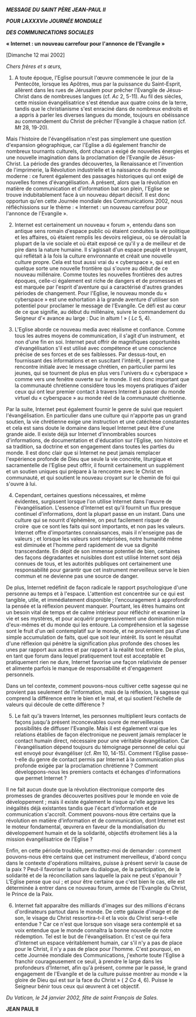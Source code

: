 ***MESSAGE DU SAINT PÈRE JEAN-PAUL II***

***POUR LA******XXXVIe JOURNÉE MONDIALE***

***DES COMMUNICATIONS SOCIALES***

**« Internet : un nouveau carrefour pour l'annonce de l'Evangile »**

[Dimanche 12 mai 2002]

*Chers frères et s* *œurs,*

1. A toute époque, l'Eglise poursuit l'œuvre commencée le jour de la Pentecôte, lorsque les Apôtres, mus par la puissance du Saint-Esprit, allèrent dans les rues de Jérusalem pour prêcher l'Evangile de Jésus-Christ dans de nombreuses langues (cf. *Ac* 2, 5-11). Au fil des siècles, cette mission évangélisatrice s'est étendue aux quatre coins de la terre, tandis que le christianisme s'est enraciné dans de nombreux endroits et a appris à parler les diverses langues du monde, toujours en obéissance au commandement du Christ de prêcher l'Evangile à chaque nation (cf. *Mt* 28, 19-20).

Mais l'histoire de l'évangélisation n'est pas simplement une question d'expansion géographique, car l'Eglise a dû également franchir de nombreux tournants culturels, dont chacun a exigé de nouvelles énergies et une nouvelle imagination dans la proclamation de l'Evangile de Jésus-Christ. La période des grandes découvertes, la Renaissance et l'invention de l'imprimerie, la Révolution industrielle et la naissance du monde moderne : ce furent également des passages historiques qui ont exigé de nouvelles formes d'évangélisation. A présent, alors que la révolution en matière de communication et d'information bat son plein, l'Eglise se trouve indubitablement face à un nouveau départ décisif. Il est donc opportun qu'en cette Journée mondiale des Communications 2002, nous réfléchissions sur le thème : « Internet : un nouveau carrefour pour l'annonce de l'Evangile ».

2. Internet est certainement un nouveau « forum », entendu dans son antique sens romain d'espace public où étaient conduites la vie politique et les affaires, où étaient remplis les devoirs religieux, où se déroulait la plupart de la vie sociale et où était exposé ce qu'il y a de meilleur et de pire dans la nature humaine. Il s'agissait d'un espace peuplé et bruyant, qui reflétait à la fois la culture environnante et créait une nouvelle culture propre. Cela est tout aussi vrai du « cyberspace », qui est en quelque sorte une nouvelle frontière qui s'ouvre au début de ce nouveau millénaire. Comme toutes les nouvelles frontières des autres époques, celle-ci également est riche de dangers et de promesses et est marquée par l'esprit d'aventure qui a caractérisé d'autres grandes périodes de changement. Pour l'Eglise, le nouveau monde du « cyberspace » est une exhortation à la grande aventure d'utiliser son potentiel pour proclamer le message de l'Evangile. Ce défi est au cœur de ce que signifie, au début du millénaire, suivre le commandement du Seigneur d'« avance au large : Duc in altum ! » ( *Lc* 5, 4).

3. L'Eglise aborde ce nouveau media avec réalisme et confiance. Comme tous les autres moyens de communication, il s'agit d'un instrument,  et non d'une fin en soi. Internet peut offrir de magnifiques opportunités d'évangélisation s'il est utilisé avec compétence et une conscience précise de ses forces et de ses faiblesses. Par dessus-tout, en fournissant des informations et en suscitant l'intérêt, il permet une rencontre initiale avec le message chrétien, en particulier parmi les jeunes, qui se tournent de plus en plus vers l'univers du « cyberspace » comme vers une fenêtre ouverte sur le monde. Il est donc important que la communauté chrétienne considère tous les moyens pratiques d'aider ceux qui ont leur premier contact à travers Internet à passer du monde virtuel du « cyberspace » au monde réel de la communauté chrétienne.

Par la suite, Internet peut également fournir le genre de suivi que requiert l'évangélisation. En particulier dans une culture qui n'apporte pas un grand soutien, la vie chrétienne exige une instruction et une catéchèse constantes et cela est sans doute le domaine dans lequel Internet peut être d'une grande aide. Il existe déjà sur Internet d'innombrables sources d'informations, de documentation et d'éducation sur l'Eglise, son histoire et sa tradition, sa doctrine et son engagement dans toutes les parties du monde. Il est donc clair que si Internet ne peut jamais remplacer l'expérience profonde de Dieu que seule la vie concrète, liturgique et sacramentelle de l'Eglise peut offrir, il fournit certainement un supplément et un soutien uniques qui prépare à la rencontre avec le Christ en communauté, et qui soutient le nouveau croyant sur le chemin de foi qui s'ouvre à lui.

4. Cependant, certaines questions nécessaires, et même évidentes, surgissent lorsque l'on utilise Internet dans l'œuvre de l'évangélisation. L'essence d'Internet est qu'il fournit un flux presque continuel d'informations, dont la plupart passe en un instant. Dans une culture qui se nourrit d'éphémère, on peut facilement risquer de croire  que ce sont les faits qui sont importants, et non pas les valeurs. Internet offre d'importantes connaissances, mais il n'enseigne pas de valeurs ; et lorsque les valeurs sont méprisées, notre humanité même est diminuée et l'homme perd rapidement de vue sa dignité transcendante. En dépit de son immense potentiel de bien, certaines des façons dégradantes et nuisibles dont est utilisé Internet sont déjà connues de tous, et les autorités publiques ont certainement une responsabilité pour garantir que cet instrument merveilleux serve le bien commun et ne devienne pas une source de danger.

De plus, Internet redéfinit de façon radicale le rapport psychologique d'une personne au temps et à l'espace. L'attention est concentrée sur ce qui est tangible, utile, et immédiatement disponible ; l'encouragement à approfondir la pensée et la réflexion peuvent manquer. Pourtant, les êtres humains ont un besoin vital de temps et de calme intérieur pour réfléchir et examiner la vie et ses mystères, et pour acquérir progressivement une domination mûre d'eux-mêmes et du monde qui les entoure. La compréhension et la sagesse sont le fruit d'un œil contemplatif sur le monde, et ne proviennent pas d'une simple accumulation de faits, quel que soit leur intérêt. Ils sont le résultat d'une réflexion qui pénètre la signification plus profonde des choses les unes par rapport aux autres et par rapport à la réalité tout entière. De plus, en tant que forum dans lequel pratiquement tout est acceptable et pratiquement rien ne dure, Internet favorise une façon relativiste de penser et alimente parfois le manque de responsabilité et d'engagement personnels.

Dans un tel contexte, comment pouvons-nous cultiver cette sagesse qui ne provient pas seulement de l'information, mais de la réflexion, la sagesse qui comprend la différence entre le bien et le mal, et qui soutient l'échelle de valeurs qui découle de cette différence ?

5. Le fait qu'à travers Internet, les personnes multiplient leurs contacts de façons jusqu'à présent inconcevables ouvre de merveilleuses possibilités de diffuser l'Evangile. Mais il est également vrai que les relations établies de façon électronique ne peuvent jamais remplacer le contact humain direct, nécessaire pour une véritable évangélisation. Car l'évangélisation dépend toujours du témoignage personnel de celui qui est envoyé pour évangéliser (cf. *Rm* 10, 14-15). Comment l'Eglise passe-t-elle du genre de contact permis par Internet à la communication plus profonde exigée par la proclamation chrétienne ? Comment développons-nous les premiers contacts et échanges d'informations que permet Internet ?

Il ne fait aucun doute que la révolution électronique comporte des promesses de grandes découvertes positives pour le monde en voie de développement ; mais il existe également le risque qu'elle aggrave les inégalités déjà existantes tandis que l'écart d'information et de communication s'accroît. Comment pouvons-nous être certains que la révolution en matière d'information et de communication, dont Internet est le moteur fondamental, œuvrera en faveur de la mondialisation du développement humain et de la solidarité, objectifs étroitement liés à la mission évangélisatrice de l'Eglise ?

Enfin, en cette période troublée, permettez-moi de demander : comment pouvons-nous être certains que cet instrument merveilleux, d'abord conçu dans le contexte d'opérations militaires, puisse à présent servir la cause de la paix ? Peut-il favoriser la culture du dialogue, de la participation, de la solidarité et de la réconciliation sans laquelle la paix ne peut s'épanouir ? L'Eglise pense que oui ; et pour être certaine que c'est bien le cas, elle est déterminée à entrer dans ce nouveau forum, armée de l'Evangile du Christ, le Prince de la Paix.

6. Internet fait apparaître des milliards d'images sur des millions d'écrans d'ordinateurs partout dans le monde. De cette galaxie d'image et de son, le visage du Christ ressortira-t-il et la voix du Christ sera-t-elle entendue ? Car ce n'est que lorsque son visage sera contemplé et sa voix entendue que le monde connaîtra la bonne nouvelle de notre rédemption. Tel est le but de l'évangélisation. Et c'est ce qui fera d'Internet un espace véritablement humain, car s'il n'y a pas de place pour le Christ, il n'y a pas de place pour l'homme. C'est pourquoi, en cette Journée mondiale des Communications, j'exhorte toute l'Eglise à franchir courageusement ce seuil, à prendre le large dans les profondeurs d'Internet, afin qu'à présent, comme par le passé, le grand engagement de l'Evangile et de la culture puisse montrer au monde « la gloire de Dieu qui est sur la face du Christ » ( *2 Co* 4, 6). Puisse le Seigneur bénir tous ceux qui œuvrent à cet objectif.

*Du Vatican, le 24 janvier 2002, fête de saint François de Sales.*

**JEAN PAUL II**